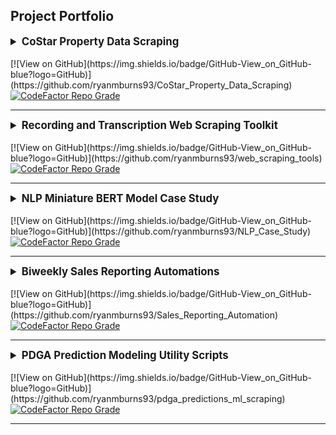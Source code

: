 
## Project Portfolio

<details><summary style="font-size: 120%;"><b>CoStar Property Data Scraping</b></summary>
<p>
<br>
This project sought to collect over forty attributes for more than 850 competitor multi-family apartment home properties from the [CoStar property research platform](https://www.costar.com/). The program achieved data collection, cleansing, and injection into storage in less than eight minutes start to finish. CoStar recently updated the service's Terms of Use to explicitly prohibit the web scraping techniques and reverse-engineering of the CoStar product utilized in this program. I ultimately led the project in an alternate direction to acquire similar data while keeping the business in compliance with CoStar's Terms of Use, and have shared the original program as proof of work.
</p>
</details>
<br>
[![View on GitHub](https://img.shields.io/badge/GitHub-View_on_GitHub-blue?logo=GitHub)](https://github.com/ryanmburns93/CoStar_Property_Data_Scraping)
<a href="https://www.codefactor.io/repository/github/ryanmburns93/CoStar_Property_Data_Scraping"><img src="https://www.codefactor.io/repository/github/ryanmburns93/CoStar_Property_Data_Scraping/badge" alt="CodeFactor Repo Grade" /></a>

---

<details><summary style="font-size: 120%;"><b>Recording and Transcription Web Scraping Toolkit</b></summary>
<p>
<br>
I developed this toolkit to automate the collection of video recordings, recording metadata, and transcripts from a variety of different video conference, video hosting, and transcription service platforms. I personally utilized the tools during my four years working in client relationship management remotely supporting a territory containing hundreds of clients.
</p>
</details>
<br>
[![View on GitHub](https://img.shields.io/badge/GitHub-View_on_GitHub-blue?logo=GitHub)](https://github.com/ryanmburns93/web_scraping_tools)
<a href="https://www.codefactor.io/repository/github/ryanmburns93/web_scraping_tools"><img src="https://www.codefactor.io/repository/github/ryanmburns93/web_scraping_tools/badge" alt="CodeFactor Repo Grade" /></a>

---

<details><summary style="font-size: 120%;"><b>NLP Miniature BERT Model Case Study</b></summary>
<p>
<br>
This project is a case study on developing NLP applications in a low-resource corporate environment operating a client-centric, service-based business model. I pretrained miniature BERT masked language models on domain-adapted vocabulary sourced from client-facing research documents. I demonstrated light improvements in model performance over baseline when finetuned to categorize client consultation requests by topic.
</p>
</details>
<br>
[![View on GitHub](https://img.shields.io/badge/GitHub-View_on_GitHub-blue?logo=GitHub)](https://github.com/ryanmburns93/NLP_Case_Study)
<a href="https://www.codefactor.io/repository/github/ryanmburns93/nlp_case_study"><img src="https://www.codefactor.io/repository/github/ryanmburns93/nlp_case_study/badge" alt="CodeFactor Repo Grade" /></a>

---

<details><summary style="font-size: 120%;"><b>Biweekly Sales Reporting Automations</b></summary>
<p>
<br>
I am the lucky fiancé to the owner of <a href="https://www.thebeverlycollective.co/">The Beverly Collective</a>, and I built this program to reduce the manual workload of sending out biweekly sales reports emails to the 20+ artists and makers vending through the collective. I completed coding this program in less than 5 hours and reduced the hourly workload from 10 hours per month to only 2 hours focused on email validation, payment processing, and vendor support each month. I successfully leveraged the Gmail API to gather user permissions and create email drafts within the user email and consumed Excel files into the Python-based program using the OpenPyxl library.
</p>
</details>
<br>
[![View on GitHub](https://img.shields.io/badge/GitHub-View_on_GitHub-blue?logo=GitHub)](https://github.com/ryanmburns93/Sales_Reporting_Automation)
<a href="https://www.codefactor.io/repository/github/ryanmburns93/sales_reporting_automation"><img src="https://www.codefactor.io/repository/github/ryanmburns93/sales_reporting_automation/badge" alt="CodeFactor Repo Grade" /></a>

---

<details><summary style="font-size: 120%;"><b>PDGA Prediction Modeling Utility Scripts</b></summary>
<p>
<br>
I co-authored a blog series hosted on Ultiworld Disc Golf predicting disc golf player performance at elite series events. I contributed player performance web scraping and GIS data collection capabilities, cleaned and preprocessed data, and edited post content. The scripts hosted in this repository demonstrate some of the larger data collection efforts feeding parts of the model. This was my first time ever using Python, and I am in the process of revisiting the files to spruce up the content. 

The blog posts are available on the <a href="https://discgolf.ultiworld.com/author/rburns/">Ultiworld Disc Golf website</a>.
</p>
</details>
<br>
[![View on GitHub](https://img.shields.io/badge/GitHub-View_on_GitHub-blue?logo=GitHub)](https://github.com/ryanmburns93/pdga_predictions_ml_scraping)
<a href="https://www.codefactor.io/repository/github/ryanmburns93/pdga_predictions_ml_scraping"><img src="https://www.codefactor.io/repository/github/ryanmburns93/pdga_predictions_ml_scraping/badge" alt="CodeFactor Repo Grade" /></a>

---
